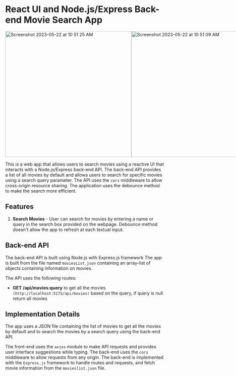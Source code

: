 # React UI and Node.js/Express Back-end Movie Search App
<div style="display: flex;">
  <img width="400" alt="Screenshot 2023-05-22 at 10 51 25 AM" src="https://github.com/thafsi-pv/Movie-search/assets/22377348/c3447b03-896e-477d-8171-f93443a71dc6"><img width="400" alt="Screenshot 2023-05-22 at 10 51 09 AM" src="https://github.com/thafsi-pv/Movie-search/assets/22377348/530220e2-dc02-47c4-8943-516b6a84c2d9">
  </div>



This is a web app that allows users to search movies using a reactive UI that interacts with a Node.js/Express back-end API. The back-end API provides a list of all movies by default and allows users to search for specific movies using a search query parameter. The API uses the `cors` middleware to allow cross-origin resource sharing. The application uses the debounce method to make the search more efficient.


## Features

1. **Search Movies** - User can search for movies by entering a name or query in the search box provided on the webpage. Debounce method doesn't allow the app to refresh at each textual input.

## Back-end API

The back-end API is built using Node.js with Express.js framework The app is built from the file named `moviesList.json` containing an array-list of objects containing information on movies.

The API uses the following routes:

- **GET /api/movies:query** to get all the movies `(http://localhost:5175/api/movies)` based on the query, if query is null return all movies

## Implementation Details

The app uses a JSON file containing the list of movies to get all the movies by default and to search the movies by a search query using the back-end API. 

The front-end uses the `axios` module to make API requests and provides user interface suggestions while typing. The back-end uses the `cors` middleware to allow requests from any origin. The back-end is implemented with the `Express.js` framework to handle routes and requests, and fetch movie information from the `movieslist.json` file.
